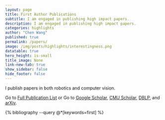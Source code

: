 ```yaml
---
layout: page
title: First Author Publications
subtitle: I am engaged in publishing high impact papers.
description: I am engaged in publishing high impact papers.
categories: highlights
author: "Chen Wang"
published: true
permalink: /papers/
image: /img/posts/highlights/interestingness.png
datatable: true
hero_height: is-small
title_image: None
link-new-tab: true
show_sidebar: false
hide_footer: false
---
```


I publish papers in both robotics and computer vision.

Go to [Full Publication List](/publications) or Go to [Google Scholar](https://scholar.google.com/citations?user=vZfmKl4AAAAJ&hl=en), [CMU Scholar](https://scholars.cmu.edu/8810-chen-wang), [DBLP](https://dblp.org/pid/82/4206-33.html), and [arXiv](https://arxiv.org/a/wang_c_7.html).

<style>
.csl-block {s
    font-size: 16px;
}
.csl-title, .csl-author, .csl-event, .csl-editor, .csl-venue {
    display: block;
    position: relative;
    font-size: 15px;
}

.csl-title b {
    font-weight: 600;
}

.csl-content {
    display: inline-block;
    vertical-align: top;
    padding-left: 20px;
}

.bibliography {
   list-style-type: none;
}
</style>

{% bibliography --query @*[keywords=first] %}
